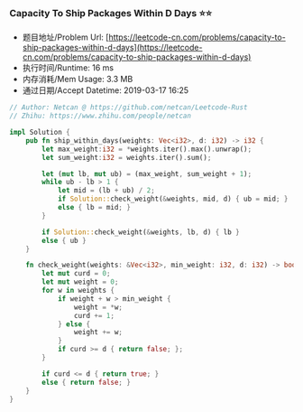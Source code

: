 ### Capacity To Ship Packages Within D Days :star::star:
- 题目地址/Problem Url: [https://leetcode-cn.com/problems/capacity-to-ship-packages-within-d-days](https://leetcode-cn.com/problems/capacity-to-ship-packages-within-d-days)
- 执行时间/Runtime: 16 ms 
- 内存消耗/Mem Usage: 3.3 MB
- 通过日期/Accept Datetime: 2019-03-17 16:25

```rust
// Author: Netcan @ https://github.com/netcan/Leetcode-Rust
// Zhihu: https://www.zhihu.com/people/netcan

impl Solution {
    pub fn ship_within_days(weights: Vec<i32>, d: i32) -> i32 {
        let max_weight:i32 = *weights.iter().max().unwrap();
        let sum_weight:i32 = weights.iter().sum();

        let (mut lb, mut ub) = (max_weight, sum_weight + 1);
        while ub - lb > 1 {
            let mid = (lb + ub) / 2;
            if Solution::check_weight(&weights, mid, d) { ub = mid; }
            else { lb = mid; }
        }

        if Solution::check_weight(&weights, lb, d) { lb }
        else { ub }
    }

    fn check_weight(weights: &Vec<i32>, min_weight: i32, d: i32) -> bool {
        let mut curd = 0;
        let mut weight = 0;
        for w in weights {
            if weight + w > min_weight {
                weight = *w;
                curd += 1;
            } else {
                weight += w;
            }
            if curd >= d { return false; };
        }

        if curd <= d { return true; }
        else { return false; }
    }
}

```
